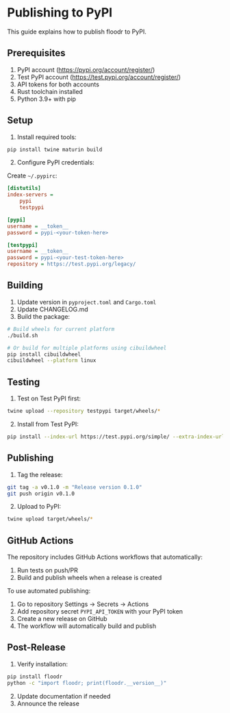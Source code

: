 # Publishing to PyPI

This guide explains how to publish floodr to PyPI.

## Prerequisites

1. PyPI account (https://pypi.org/account/register/)
2. Test PyPI account (https://test.pypi.org/account/register/)
3. API tokens for both accounts
4. Rust toolchain installed
5. Python 3.9+ with pip

## Setup

1. Install required tools:
```bash
pip install twine maturin build
```

2. Configure PyPI credentials:

Create `~/.pypirc`:
```ini
[distutils]
index-servers =
    pypi
    testpypi

[pypi]
username = __token__
password = pypi-<your-token-here>

[testpypi]
username = __token__
password = pypi-<your-test-token-here>
repository = https://test.pypi.org/legacy/
```

## Building

1. Update version in `pyproject.toml` and `Cargo.toml`
2. Update CHANGELOG.md
3. Build the package:

```bash
# Build wheels for current platform
./build.sh

# Or build for multiple platforms using cibuildwheel
pip install cibuildwheel
cibuildwheel --platform linux
```

## Testing

1. Test on Test PyPI first:
```bash
twine upload --repository testpypi target/wheels/*
```

2. Install from Test PyPI:
```bash
pip install --index-url https://test.pypi.org/simple/ --extra-index-url https://pypi.org/simple/ floodr
```

## Publishing

1. Tag the release:
```bash
git tag -a v0.1.0 -m "Release version 0.1.0"
git push origin v0.1.0
```

2. Upload to PyPI:
```bash
twine upload target/wheels/*
```

## GitHub Actions

The repository includes GitHub Actions workflows that automatically:

1. Run tests on push/PR
2. Build and publish wheels when a release is created

To use automated publishing:

1. Go to repository Settings → Secrets → Actions
2. Add repository secret `PYPI_API_TOKEN` with your PyPI token
3. Create a new release on GitHub
4. The workflow will automatically build and publish

## Post-Release

1. Verify installation:
```bash
pip install floodr
python -c "import floodr; print(floodr.__version__)"
```

2. Update documentation if needed
3. Announce the release 
